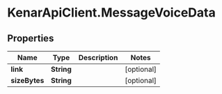 # KenarApiClient.MessageVoiceData

## Properties

Name | Type | Description | Notes
------------ | ------------- | ------------- | -------------
**link** | **String** |  | [optional] 
**sizeBytes** | **String** |  | [optional] 


